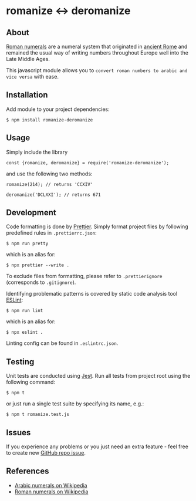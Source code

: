 # romanize &harr; deromanize

## About

[Roman numerals](https://en.wikipedia.org/wiki/Roman_numerals) are a numeral system that originated in [ancient Rome](https://en.wikipedia.org/wiki/Ancient_Rome) and remained the usual way of writing numbers throughout Europe well into the Late Middle Ages.

This javascript module allows you to `convert roman numbers to arabic and vice versa` with ease.

## Installation

Add module to your project dependencies:

```
$ npm install romanize-deromanize
```

## Usage

Simply include the library

```
const {romanize, deromanize} = require('romanize-deromanize');
```

and use the following two methods:

```
romanize(214); // returns 'CCXIV'
```

```
deromanize('DCLXXI'); // returns 671
```

## Development

Code formatting is done by [Prettier](https://prettier.io/).
Simply format project files by following predefined rules in `.prettierrc.json`:

```
$ npm run pretty
```

which is an alias for:

```
$ npx prettier --write .
```

To exclude files from formatting, please refer to `.prettierignore` (corresponds to `.gitignore`).

Identifying problematic patterns is covered by static code analysis tool [ESLint](https://eslint.org/):

```
$ npm run lint
```

which is an alias for:

```
$ npx eslint .
```

Linting config can be found in `.eslintrc.json`.

## Testing

Unit tests are conducted using [Jest](https://jestjs.io/). Run all tests from project root using the following command:

```
$ npm t
```

or just run a single test suite by specifying its name, e.g.:

```
$ npm t romanize.test.js
```

## Issues

If you experience any problems or you just need an extra feature - feel free to create new [GitHub repo issue](https://github.com/aleksbelic/romanize-deromanize/issues).

## References

- [Arabic numerals on Wikipedia](https://en.wikipedia.org/wiki/Arabic_numerals)
- [Roman numerals on Wikipedia](https://en.wikipedia.org/wiki/Roman_numerals)
